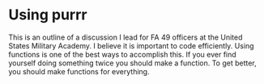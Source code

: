 # Using purrr

This is an outline of a discussion I lead for FA 49 officers at the United States Military Academy.  I believe it is important to code efficiently.  Using functions is one of the best ways to accomplish this.  If you ever find yourself doing something twice you should make a function.  To get better, you should make functions for everything.
